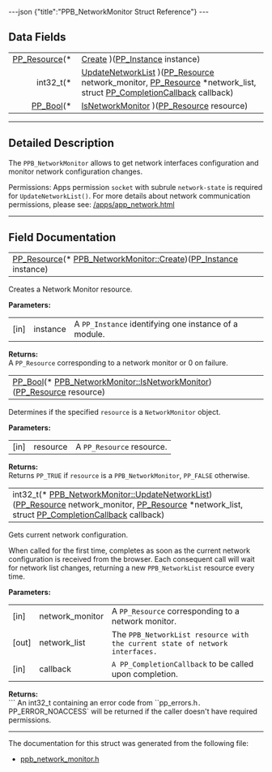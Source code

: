 ---json {"title":"PPB\_NetworkMonitor Struct Reference"} ---

Data Fields
-----------

<table><tbody><tr class="odd"><td style="text-align: right;"><a href="/docs/native-client/pepper_stable/c/group___typedefs#gafdc3895ee80f4750d0d95ae1b677e9b7" class="el">PP_Resource</a>(* </td><td><a href="/docs/native-client/pepper_stable/c/struct_p_p_b___network_monitor__1__0#a854eb22d3a1241f6d03602392fa7a6af" class="el">Create</a> )(<a href="/docs/native-client/pepper_stable/c/group___typedefs#ga89b662403e6a687bb914b80114c0d19d" class="el">PP_Instance</a> instance)</td></tr><tr class="even"><td style="text-align: right;">int32_t(* </td><td><a href="/docs/native-client/pepper_stable/c/struct_p_p_b___network_monitor__1__0#ade2323702ca75e315fac9e4fa6a9f5d5" class="el">UpdateNetworkList</a> )(<a href="/docs/native-client/pepper_stable/c/group___typedefs#gafdc3895ee80f4750d0d95ae1b677e9b7" class="el">PP_Resource</a> network_monitor, <a href="/docs/native-client/pepper_stable/c/group___typedefs#gafdc3895ee80f4750d0d95ae1b677e9b7" class="el">PP_Resource</a> *network_list, struct <a href="/docs/native-client/pepper_stable/c/struct_p_p___completion_callback/" class="el">PP_CompletionCallback</a> callback)</td></tr><tr class="odd"><td style="text-align: right;"><a href="/docs/native-client/pepper_stable/c/group___enums#ga4f272d99be14aacafe08dfd4ef830918" class="el">PP_Bool</a>(* </td><td><a href="/docs/native-client/pepper_stable/c/struct_p_p_b___network_monitor__1__0#ac631ae11ea28c1274eed22b7725ccfe4" class="el">IsNetworkMonitor</a> )(<a href="/docs/native-client/pepper_stable/c/group___typedefs#gafdc3895ee80f4750d0d95ae1b677e9b7" class="el">PP_Resource</a> resource)</td></tr></tbody></table>

------------------------------------------------------------------------

<span id="details" class="anchor" style="margin: 0;"></span>

Detailed Description
--------------------

The `PPB_NetworkMonitor` allows to get network interfaces configuration and monitor network configuration changes.

Permissions: Apps permission `socket` with subrule `network-state` is required for `UpdateNetworkList()`. For more details about network communication permissions, please see: [/apps/app\_network.html](/apps/app_network.html)

------------------------------------------------------------------------

Field Documentation
-------------------

<span id="a854eb22d3a1241f6d03602392fa7a6af" class="anchor" style="margin: 0;"></span>

<table><tbody><tr class="odd"><td><a href="/docs/native-client/pepper_stable/c/group___typedefs#gafdc3895ee80f4750d0d95ae1b677e9b7" class="el">PP_Resource</a>(* <a href="/docs/native-client/pepper_stable/c/struct_p_p_b___network_monitor__1__0#a854eb22d3a1241f6d03602392fa7a6af" class="el">PPB_NetworkMonitor::Create</a>)(<a href="/docs/native-client/pepper_stable/c/group___typedefs#ga89b662403e6a687bb914b80114c0d19d" class="el">PP_Instance</a> instance)</td></tr></tbody></table>

Creates a Network Monitor resource.

**Parameters:**  
<table><tbody><tr class="odd"><td>[in]</td><td>instance</td><td>A <code>PP_Instance</code> identifying one instance of a module.</td></tr></tbody></table>

<!-- -->

**Returns:**  
A `PP_Resource` corresponding to a network monitor or 0 on failure.

<span id="ac631ae11ea28c1274eed22b7725ccfe4" class="anchor" style="margin: 0;"></span>

<table><tbody><tr class="odd"><td><a href="/docs/native-client/pepper_stable/c/group___enums#ga4f272d99be14aacafe08dfd4ef830918" class="el">PP_Bool</a>(* <a href="/docs/native-client/pepper_stable/c/struct_p_p_b___network_monitor__1__0#ac631ae11ea28c1274eed22b7725ccfe4" class="el">PPB_NetworkMonitor::IsNetworkMonitor</a>)(<a href="/docs/native-client/pepper_stable/c/group___typedefs#gafdc3895ee80f4750d0d95ae1b677e9b7" class="el">PP_Resource</a> resource)</td></tr></tbody></table>

Determines if the specified `resource` is a `NetworkMonitor` object.

**Parameters:**  
<table><tbody><tr class="odd"><td>[in]</td><td>resource</td><td>A <code>PP_Resource</code> resource.</td></tr></tbody></table>

<!-- -->

**Returns:**  
Returns `PP_TRUE` if `resource` is a `PPB_NetworkMonitor`, `PP_FALSE` otherwise.

<span id="ade2323702ca75e315fac9e4fa6a9f5d5" class="anchor" style="margin: 0;"></span>

<table><tbody><tr class="odd"><td>int32_t(* <a href="/docs/native-client/pepper_stable/c/struct_p_p_b___network_monitor__1__0#ade2323702ca75e315fac9e4fa6a9f5d5" class="el">PPB_NetworkMonitor::UpdateNetworkList</a>)(<a href="/docs/native-client/pepper_stable/c/group___typedefs#gafdc3895ee80f4750d0d95ae1b677e9b7" class="el">PP_Resource</a> network_monitor, <a href="/docs/native-client/pepper_stable/c/group___typedefs#gafdc3895ee80f4750d0d95ae1b677e9b7" class="el">PP_Resource</a> *network_list, struct <a href="/docs/native-client/pepper_stable/c/struct_p_p___completion_callback/" class="el">PP_CompletionCallback</a> callback)</td></tr></tbody></table>

Gets current network configuration.

When called for the first time, completes as soon as the current network configuration is received from the browser. Each consequent call will wait for network list changes, returning a new `PPB_NetworkList` resource every time.

**Parameters:**  
<table><tbody><tr class="odd"><td>[in]</td><td>network_monitor</td><td>A <code>PP_Resource</code> corresponding to a network monitor.</td></tr><tr class="even"><td>[out]</td><td>network_list</td><td>The <code>PPB_NetworkList</code><code> resource with the current state of network interfaces. </code></td></tr><tr class="odd"><td>[in]</td><td>callback</td><td><code></code><code>A </code><code>PP_CompletionCallback</code> to be called upon completion.</td></tr></tbody></table>

<!-- -->

**Returns:**  
``` An int32_t containing an error code from ``pp_errors.h`. `PP_ERROR_NOACCESS` will be returned if the caller doesn't have required permissions.

------------------------------------------------------------------------

The documentation for this struct was generated from the following file:

-   <a href="/docs/native-client/pepper_stable/c/ppb__network__monitor_8h/" class="el">ppb_network_monitor.h</a>
